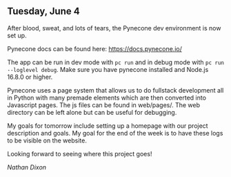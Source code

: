 ## Tuesday, June 4

After blood, sweat, and lots of tears, the Pynecone dev environment is now set up. 

Pynecone docs can be found here: https://docs.pynecone.io/

The app can be run in dev mode with `pc run` and in debug mode with `pc run --loglevel debug`. 
Make sure you have pynecone installed and Node.js 16.8.0 or higher. 

Pynecone uses a page system that allows us to do fullstack development all in Python with many premade elements which are then converted into Javascript pages. The js files can be found in web/pages/.
The web directory can be left alone but can be useful for debugging. 

My goals for tomorrow include setting up a homepage with our project description and goals.
My goal for the end of the week is to have these logs to be visible on the website. 

Looking forward to seeing where this project goes!

*Nathan Dixon*

